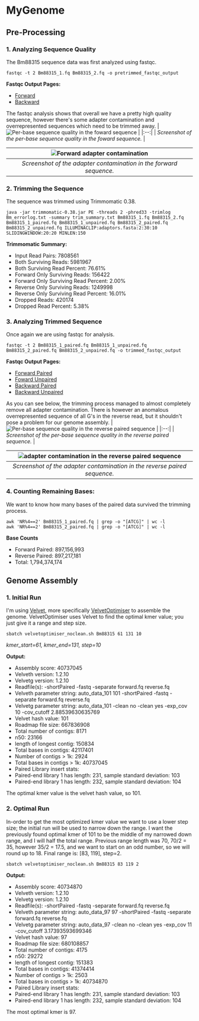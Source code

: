 # MyGenome
## Pre-Processing
### 1. Analyzing Sequence Quality
The Bm88315 sequence data was first analyzed using fastqc.
```
fastqc -t 2 Bm88315_1.fq Bm88315_2.fq -o pretrimmed_fastqc_output
```
**Fastqc Output Pages:**
* [Forward](https://wkamp.github.io/MyGenome/data/fastqc_output/pretrimmed_Bm88315_1_fastqc.html)
* [Backward](https://wkamp.github.io/MyGenome/data/fastqc_output/pretrimmed_Bm88315_2_fastqc.html)

The fastqc analysis shows that overall we have a pretty high quality sequence, however there's some adapter contamination and overrepresented sequences which need to be trimmed away.
| ![Per-base sequence quality in the foward sequence](data/fastqc_output/pretrimmed_forward_quality.png) | 
|:--:| 
| *Screenshot of the per-base sequence quality in the foward sequence.* |

| ![Forward adapter contamination](data/fastqc_output/pretimmed_forward_adapter.png) | 
|:--:| 
| *Screenshot of the adapter contamination in the forward sequence.* |

### 2. Trimming the Sequence
The sequence was trimmed using Trimmomatic 0.38.
```
java -jar trimmomatic-0.38.jar PE -threads 2 -phred33 -trimlog Bm_errorlog.txt -summary trim_summary.txt Bm88315_1.fq Bm88315_2.fq Bm88315_1_paired.fq Bm88315_1_unpaired.fq Bm88315_2_paired.fq Bm88315_2_unpaired.fq ILLUMINACLIP:adaptors.fasta:2:30:10 SLIDINGWINDOW:20:20 MINLEN:150
```
**Trimmomatic Summary:**
* Input Read Pairs: 7808561
* Both Surviving Reads: 5981967
* Both Surviving Read Percent: 76.61%
* Forward Only Surviving Reads: 156422
* Forward Only Surviving Read Percent: 2.00%
* Reverse Only Surviving Reads: 1249998
* Reverse Only Surviving Read Percent: 16.01%
* Dropped Reads: 420174
* Dropped Read Percent: 5.38%

### 3. Analyzing Trimmed Sequence
Once again we are using fastqc for analysis.
```
fastqc -t 2 Bm88315_1_paired.fq Bm88315_1_unpaired.fq Bm88315_2_paired.fq Bm88315_2_unpaired.fq -o trimmed_fastqc_output
```
**Fastqc Output Pages:**
* [Forward Paired](https://wkamp.github.io/MyGenome/data/fastqc_output/trimmed_Bm88315_1_paired_fastqc.html)
* [Foward Unpaired](https://wkamp.github.io/MyGenome/data/fastqc_output/trimmed_Bm88315_1_unpaired_fastqc.html)
* [Backward Paired](https://wkamp.github.io/MyGenome/data/fastqc_output/trimmed_Bm88315_2_paired_fastqc.html)
* [Backward Unpaired](https://wkamp.github.io/MyGenome/data/fastqc_output/trimmed_Bm88315_2_unpaired_fastqc.html)

As you can see below, the trimming process managed to almost completely remove all adapter contamination. There is however an anomalous overrepresented sequence of all G's in the reverse read, but it shouldn't pose a problem for our genome assembly. 
| ![Per-base sequence quality in the reverse paired sequence](data/fastqc_output/trimmed_reverse_paired_quality.png) | 
|:--:| 
| *Screenshot of the per-base sequence quality in the reverse paired sequence.* |

| ![adapter contamination in the reverse paired sequence](data/fastqc_output/trimmed_reverse_paired_adapter.png) | 
|:--:| 
| *Screenshot of the adapter contamination in the reverse paired sequence.* |

### 4. Counting Remaining Bases:
We want to know how many bases of the paired data survived the trimming process.
```
awk 'NR%4==2' Bm88315_1_paired.fq | grep -o "[ATCG]" | wc -l
awk 'NR%4==2' Bm88315_2_paired.fq | grep -o "[ATCG]" | wc -l
```
**Base Counts**
* Forward Paired: 897,156,993 
* Reverse Paired: 897,217,181
* Total: 1,794,374,174

## Genome Assembly
### 1. Initial Run
I'm using [Velvet](https://en.wikipedia.org/wiki/Velvet_assembler), more specifically [VelvetOptimiser](https://github.com/tseemann/VelvetOptimiser/tree/master) to assemble the genome. VelvetOptimiser uses Velvet to find the optimal kmer value; you just give it a range and step size.
```
sbatch velvetoptimiser_noclean.sh Bm88315 61 131 10
```
*kmer_start=61, kmer_end=131, step=10*

**Output:**
* Assembly score: 40737045
* Velveth version: 1.2.10
* Velvetg version: 1.2.10
* Readfile(s): -shortPaired -fastq -separate forward.fq reverse.fq
* Velveth parameter string: auto_data_101 101  -shortPaired -fastq -separate forward.fq reverse.fq
* Velvetg parameter string: auto_data_101  -clean no -clean yes -exp_cov 10 -cov_cutoff 2.88539630635769
* Velvet hash value: 101
* Roadmap file size: 667836908
* Total number of contigs: 8171
* n50: 23166
* length of longest contig: 150834
* Total bases in contigs: 42117401
* Number of contigs > 1k: 2924
* Total bases in contigs > 1k: 40737045
* Paired Library insert stats:
* Paired-end library 1 has length: 231, sample standard deviation: 103
* Paired-end library 1 has length: 232, sample standard deviation: 104

The optimal kmer value is the velvet hash value, so 101.

### 2. Optimal Run
In-order to get the most optimized kmer value we want to use a lower step size; the initial run will be used to narrow down the range. I want the previously found optimal kmer of 101 to be the middle of my narrowed down range, and I will half the total range. Previous range length was 70, 70/2 = 35, however 35/2 = 17.5, and we want to start on an odd number, so we will round up to 18. Final range is: [83, 119], step=2.

```
sbatch velvetoptimiser_noclean.sh Bm88315 83 119 2
```

**Output:**
* Assembly score: 40734870
* Velveth version: 1.2.10
* Velvetg version: 1.2.10
* Readfile(s): -shortPaired -fastq -separate forward.fq reverse.fq
* Velveth parameter string: auto_data_97 97  -shortPaired -fastq -separate forward.fq reverse.fq
* Velvetg parameter string: auto_data_97  -clean no -clean yes -exp_cov 11 -cov_cutoff 3.17393593699346
* Velvet hash value: 97
* Roadmap file size: 680108857
* Total number of contigs: 4175
* n50: 29272
* length of longest contig: 151383
* Total bases in contigs: 41374414
* Number of contigs > 1k: 2503
* Total bases in contigs > 1k: 40734870
* Paired Library insert stats:
* Paired-end library 1 has length: 231, sample standard deviation: 103
* Paired-end library 1 has length: 232, sample standard deviation: 104

The most optimal kmer is 97.
